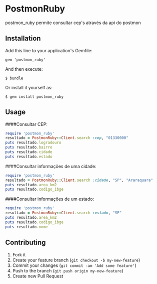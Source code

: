 # PostmonRuby

postmon_ruby permite consultar cep's através da api do postmon

## Installation

Add this line to your application's Gemfile:

    gem 'postmon_ruby'

And then execute:

    $ bundle

Or install it yourself as:

    $ gem install postmon_ruby

## Usage
####Consultar CEP:
```ruby
require 'postmon_ruby'
resultado = PostmonRuby::Client.search :cep, "01330000"
puts resultado.logradouro
puts resultado.bairro
puts resultado.cidade
puts resultado.estado
```

####Consultar informações de uma cidade:
```ruby
require 'postmon_ruby'
resultado = PostmonRuby::Client.search :cidade, "SP", "Araraquara"
puts resultado.area_km2
puts resultado.codigo_ibge
```

####Consultar informações de um estado:
```ruby
require 'postmon_ruby'
resultado = PostmonRuby::Client.search :estado, "SP"
puts resultado.area_km2
puts resultado.codigo_ibge
puts resultado.nome
```

## Contributing

1. Fork it
2. Create your feature branch (`git checkout -b my-new-feature`)
3. Commit your changes (`git commit -am 'Add some feature'`)
4. Push to the branch (`git push origin my-new-feature`)
5. Create new Pull Request
